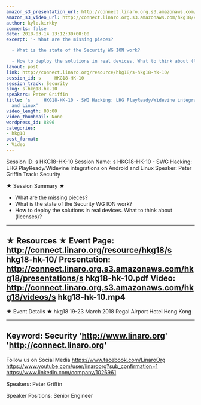 ```yaml
---
amazon_s3_presentation_url: http://connect.linaro.org.s3.amazonaws.com/hkg18/presentations/s     hkg18-hk-10.pdf
amazon_s3_video_url: http://connect.linaro.org.s3.amazonaws.com/hkg18/videos/s     hkg18-hk-10.mp4
author: kyle.kirkby
comments: false
date: 2018-03-14 13:12:30+00:00
excerpt: '- What are the missing pieces?

  - What is the state of the Security WG ION work?

  - How to deploy the solutions in real devices. What to think about (licenses)?'
layout: post
link: http://connect.linaro.org/resource/hkg18/s-hkg18-hk-10/
session_id: s     HKG18-HK-10
session_track: Security
slug: s-hkg18-hk-10
speakers: Peter Griffin
title: 's     HKG18-HK-10 - SWG Hacking: LHG PlayReady/Widevine integrations on Android
  and Linux'
video_length: 00:00
video_thumbnail: None
wordpress_id: 8896
categories:
- hkg18
post_format:
- Video
---
```


Session ID: s     HKG18-HK-10
Session Name: s     HKG18-HK-10 - SWG Hacking: LHG PlayReady/Widevine integrations on Android and Linux
Speaker: Peter Griffin
Track: Security


★ Session Summary ★
- What are the missing pieces?
- What is the state of the Security WG ION work?
- How to deploy the solutions in real devices. What to think about (licenses)?

---------------------------------------------------
★ Resources ★
Event Page: http://connect.linaro.org/resource/hkg18/s     hkg18-hk-10/
Presentation: http://connect.linaro.org.s3.amazonaws.com/hkg18/presentations/s     hkg18-hk-10.pdf
Video: http://connect.linaro.org.s3.amazonaws.com/hkg18/videos/s     hkg18-hk-10.mp4
 ---------------------------------------------------
★ Event Details ★
hkg18
19-23 March 2018 
Regal Airport Hotel Hong Kong

---------------------------------------------------
Keyword: Security
'http://www.linaro.org'
'http://connect.linaro.org'
---------------------------------------------------
Follow us on Social Media
https://www.facebook.com/LinaroOrg
https://www.youtube.com/user/linaroorg?sub_confirmation=1
https://www.linkedin.com/company/1026961

Speakers: Peter Griffin

Speaker Positions: Senior Engineer


